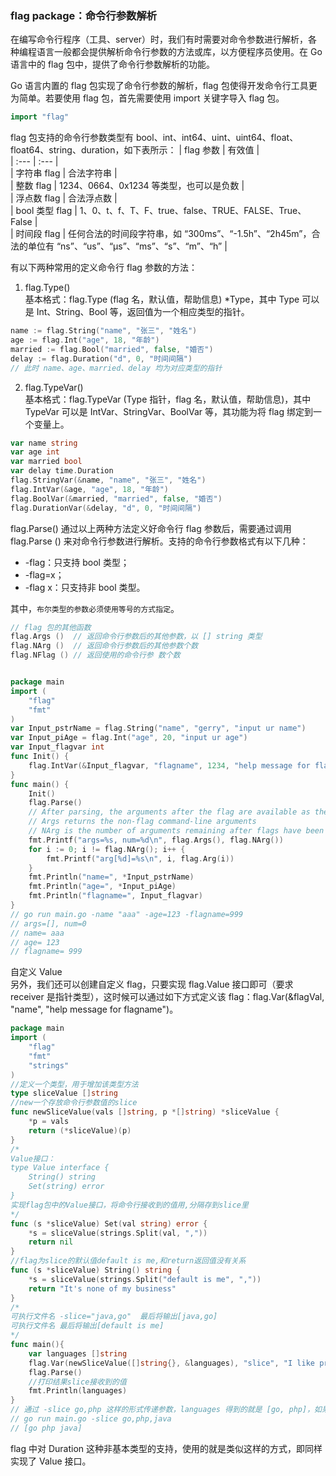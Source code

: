 
### flag package：命令行参数解析
在编写命令行程序（工具、server）时，我们有时需要对命令参数进行解析，各种编程语言一般都会提供解析命令行参数的方法或库，以方便程序员使用。在 Go 语言中的 flag 包中，提供了命令行参数解析的功能。

Go 语言内置的 flag 包实现了命令行参数的解析，flag 包使得开发命令行工具更为简单。若要使用 flag 包，首先需要使用 import 关键字导入 flag 包。
```go
import "flag"
```

flag 包支持的命令行参数类型有 bool、int、int64、uint、uint64、float、float64、string、duration，如下表所示：
| flag 参数 | 有效值 |  
| :--- | :--- |  
| 字符串 flag | 合法字符串 |  
| 整数 flag | 1234、0664、0x1234 等类型，也可以是负数 |  
| 浮点数 flag | 合法浮点数 |  
| bool 类型 flag | 1、0、t、f、T、F、true、false、TRUE、FALSE、True、False |  
| 时间段 flag | 任何合法的时间段字符串，如 “300ms”、“-1.5h”、“2h45m”，合法的单位有 “ns”、“us”、“µs”、“ms”、“s”、“m”、“h” |  

有以下两种常用的定义命令行 flag 参数的方法：  
1) flag.Type()  
基本格式：flag.Type (flag 名，默认值，帮助信息) *Type，其中 Type 可以是 Int、String、Bool 等，返回值为一个相应类型的指针。
```go
name := flag.String("name", "张三", "姓名")
age := flag.Int("age", 18, "年龄")
married := flag.Bool("married", false, "婚否")
delay := flag.Duration("d", 0, "时间间隔")
// 此时 name、age、married、delay 均为对应类型的指针
```
2) flag.TypeVar()  
基本格式：flag.TypeVar (Type 指针，flag 名，默认值，帮助信息)，其中 TypeVar 可以是 IntVar、StringVar、BoolVar 等，其功能为将 flag 绑定到一个变量上。  
```go
var name string
var age int
var married bool
var delay time.Duration
flag.StringVar(&name, "name", "张三", "姓名")
flag.IntVar(&age, "age", 18, "年龄")
flag.BoolVar(&married, "married", false, "婚否")
flag.DurationVar(&delay, "d", 0, "时间间隔")
```

flag.Parse()
通过以上两种方法定义好命令行 flag 参数后，需要通过调用 flag.Parse () 来对命令行参数进行解析。支持的命令行参数格式有以下几种：
- -flag：只支持 bool 类型；
- -flag=x；
- -flag x：只支持非 bool 类型。

其中，`布尔类型的参数必须使用等号的方式指定`。

```go
// flag 包的其他函数
flag.Args ()  // 返回命令行参数后的其他参数，以 [] string 类型
flag.NArg ()  // 返回命令行参数后的其他参数个数
flag.NFlag () // 返回使用的命令行参 数个数


package main
import (
    "flag"
    "fmt"
)
var Input_pstrName = flag.String("name", "gerry", "input ur name")
var Input_piAge = flag.Int("age", 20, "input ur age")
var Input_flagvar int
func Init() {
    flag.IntVar(&Input_flagvar, "flagname", 1234, "help message for flagname")
}
func main() {
    Init()
    flag.Parse()
    // After parsing, the arguments after the flag are available as the slice flag.Args() or individually as flag.Arg(i). The arguments are indexed from 0 through flag.NArg()-1
    // Args returns the non-flag command-line arguments
    // NArg is the number of arguments remaining after flags have been processed
    fmt.Printf("args=%s, num=%d\n", flag.Args(), flag.NArg())
    for i := 0; i != flag.NArg(); i++ {
        fmt.Printf("arg[%d]=%s\n", i, flag.Arg(i))
    }
    fmt.Println("name=", *Input_pstrName)
    fmt.Println("age=", *Input_piAge)
    fmt.Println("flagname=", Input_flagvar)
}
// go run main.go -name "aaa" -age=123 -flagname=999
// args=[], num=0
// name= aaa
// age= 123
// flagname= 999
```

自定义 Value  
另外，我们还可以创建自定义 flag，只要实现 flag.Value 接口即可（要求 receiver 是指针类型），这时候可以通过如下方式定义该 flag：flag.Var(&flagVal, "name", "help message for flagname")。  
```go
package main
import (
    "flag"
    "fmt"
    "strings"
)
//定义一个类型，用于增加该类型方法
type sliceValue []string
//new一个存放命令行参数值的slice
func newSliceValue(vals []string, p *[]string) *sliceValue {
    *p = vals
    return (*sliceValue)(p)
}
/*
Value接口：
type Value interface {
    String() string
    Set(string) error
}
实现flag包中的Value接口，将命令行接收到的值用,分隔存到slice里
*/
func (s *sliceValue) Set(val string) error {
    *s = sliceValue(strings.Split(val, ","))
    return nil
}
//flag为slice的默认值default is me,和return返回值没有关系
func (s *sliceValue) String() string {
    *s = sliceValue(strings.Split("default is me", ","))
    return "It's none of my business"
}
/*
可执行文件名 -slice="java,go"  最后将输出[java,go]
可执行文件名 最后将输出[default is me]
*/
func main(){
    var languages []string
    flag.Var(newSliceValue([]string{}, &languages), "slice", "I like programming `languages`")
    flag.Parse()
    //打印结果slice接收到的值
    fmt.Println(languages)
}
// 通过 -slice go,php 这样的形式传递参数，languages 得到的就是 [go, php]，如果不加 -slice 参数则打印默认值 [default is me]
// go run main.go -slice go,php,java
// [go php java]
```
flag 中对 Duration 这种非基本类型的支持，使用的就是类似这样的方式，即同样实现了 Value 接口。

